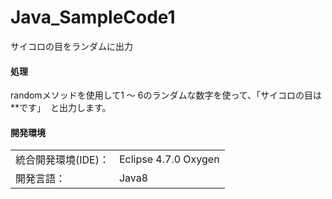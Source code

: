 # Java_SampleCode1
サイコロの目をランダムに出力

#### 処理
randomメソッドを使用して1 ～ 6のランダムな数字を使って、「サイコロの目は**です」  と出力します。

#### 開発環境
|  |  |
|:-|:-|
| 統合開発環境(IDE)： | Eclipse 4.7.0 Oxygen |
| 開発言語： | Java8 |
